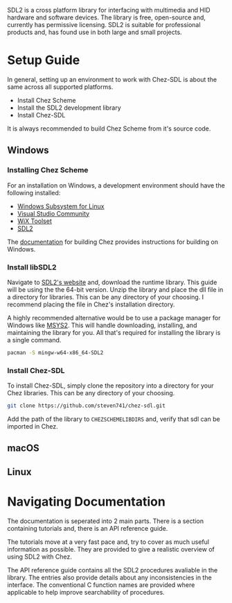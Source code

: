 SDL2 is a cross platform library for interfacing with multimedia and HID hardware and software devices. The library is free, open-source and, currently has permissive licensing. SDL2 is suitable for professional products and, has found use in both large and small projects.

# Setup Guide

In general, setting up an environment to work with Chez-SDL is about the same across all supported platforms.

* Install Chez Scheme
* Install the SDL2 development library
* Install Chez-SDL

It is always recommended to build Chez Scheme from it's source code.

## Windows

### Installing Chez Scheme

For an installation on Windows, a development environment should have the following installed:

* [Windows Subsystem for Linux](https://docs.microsoft.com/en-us/windows/wsl/install-win10)
* [Visual Studio Community](https://visualstudio.microsoft.com/vs/community/)
* [WiX Toolset](https://wixtoolset.org/releases/)
* [SDL2](https://www.libsdl.org/download-2.0.php)

The [documentation](https://github.com/cisco/ChezScheme/blob/master/BUILDING#L229) for building Chez provides instructions for building on Windows.

### Install libSDL2

Navigate to [SDL2's website](https://www.libsdl.org/download-2.0.php) and, download the runtime library. This guide will be using the the 64-bit version. Unzip the library and place the dll file in a directory for libraries. This can be any directory of your choosing. I recommend placing the file in Chez's installation directory.

A highly recommended alternative would be to use a package manager for Windows like [MSYS2](https://www.msys2.org/). This will handle downloading, installing, and maintaining the library for you. All that's required for installing the library is a single command.

```bash
pacman -S mingw-w64-x86_64-SDL2
```

### Install Chez-SDL

To install Chez-SDL, simply clone the repository into a directory for your Chez libraries. This can be any directory of your choosing.

```bash
git clone https://github.com/steven741/chez-sdl.git
```

Add the path of the library to `CHEZSCHEMELIBDIRS` and, verify that sdl can be imported in Chez.


## macOS

## Linux

# Navigating Documentation

The documentation is seperated into 2 main parts. There is a section containing tutorials and, there is an API reference guide.

The tutorials move at a very fast pace and, try to cover as much useful information as possible. They are provided to give a realistic overview of using SDL2 with Chez.

The API reference guide contains all the SDL2 procedures avaliable in the library. The entries also provide details about any inconsistencies in the interface. The conventional C function names are provided where applicable to help improve searchability of procedures.